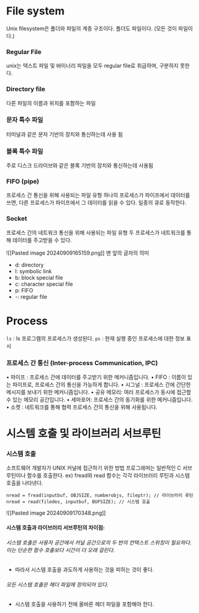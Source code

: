 # File system
Unix filesystem은 폴더와 파일의 계층 구조이다.
폴더도 파일이다. (모든 것이 파일이다.)
### Regular File
unix는 텍스트 파일 및 바이너리 파일을 모두 regular file로 취급하며, 구분하지 못한다.
### Directory file
다른 파일의 이름과 위치를 포함하는 파일
### 문자 특수 파일
터미널과 같은 문자 기반의 장치와 통신하는데 사용 됨
### 블록 특수 파일
주로 디스크 드라이브와 같은 블록 기반의 장치와 통신하는데 사용됨
### FIFO (pipe)
프로세스 간 통신을 위해 사용되는 파일 유형
하나의 프로세스가 파이프에서 데이터를 쓰면, 다른 프로세스가 파이프에서 그 데이터를 읽을 수 있다.
일종의 큐로 동작한다.
### Socket
프로세스 간의 네트워크 통신을 위해 사용되는 파일 유형
두 프로세스가 네트워크를 통해 데이터를 주고받을 수 있다.

![[Pasted image 20240909165159.png]]
맨 앞의 글자의 의미
- d: directory
- l: symbolic link
- b: block special file
- c: character special file
- p: FIFO
- -: regular file

# Process
`ls` : ls 프로그램의 프로세스가 생성된다.
`ps` : 현재 실행 중인 프로세스에 대한 정보 표시
### 프로세스 간 통신 (Inter-process Communication, IPC)
• 파이프 : 프로세스 간에 데이터를 주고받기 위한 메커니즘입니다.
• FIFO : 이름이 있는 파이프로, 프로세스 간의 통신을 가능하게 합니다.
• 시그널 : 프로세스 간에 간단한 메시지를 보내기 위한 메커니즘입니다.
• 공유 메모리: 여러 프로세스가 동시에 접근할 수 있는 메모리 공간입니다.
• 세마포어: 프로세스 간의 동기화를 위한 메커니즘입니다.
• 소켓 : 네트워크를 통해 협력 프로세스 간의 통신을 위해 사용됩니다.

# 시스템 호출 및 라이브러리 서브루틴

### 시스템 호출
소프트웨어 개발자가 UNIX 커널에 접근하기 위한 방법
프로그래머는 일반적인 C 서브루틴이나 함수를 호출한다. ex) fread와 read 함수는 각각 라이브러리 루틴과 시스템 호출을 나타낸다.
```shell
nread = fread(inputbuf, OBJSIZE, numberobjs, fileptr); // 라이브러리 루틴
nread = read(filedes, inputbuf, BUFSIZE); // 시스템 호출
```
![[Pasted image 20240909170348.png]]
#### 시스템 호출과 라이브러리 서브루틴의 차이점:
###### 시스템 호출은 사용자 공간에서 커널 공간으로의 두 번의 컨텍스트 스위칭이 필요하다. 이는 단순한 함수 호출보다 시간이 더 오래 걸린다.
-  따라서 시스템 호출을 과도하게 사용하는 것을 피하는 것이 좋다.
###### 모든 시스템 호출은 헤더 파일에 정의되어 있다. 
- 시스템 호출을 사용하기 전에 올바른 헤더 파일을 포함해야 한다.
